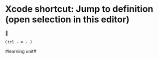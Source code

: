 # Xcode shortcut: Jump to definition (open selection in this editor)
🚀

`Ctrl - ⌘ - J`

#learning unit#